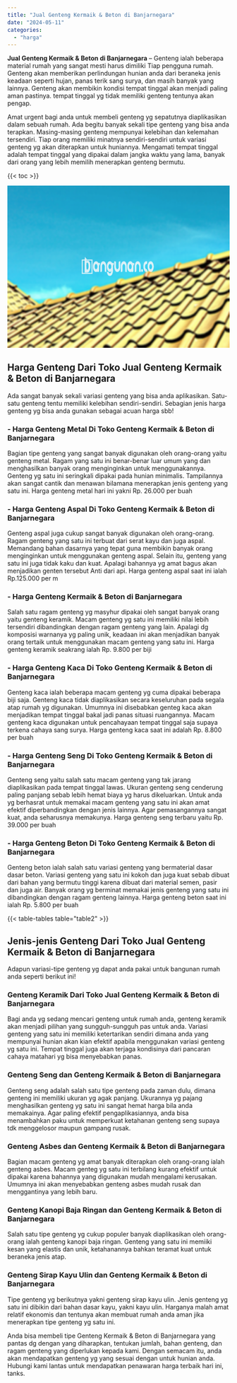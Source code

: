 ```yaml
---
title: "Jual Genteng Kermaik & Beton di Banjarnegara"
date: "2024-05-11"
categories: 
  - "harga"
---
```


**Jual Genteng Kermaik & Beton di Banjarnegara** – Genteng ialah beberapa material rumah yang sangat mesti harus dimiliki Tiap pengguna rumah. Genteng akan memberikan perlindungan hunian anda dari beraneka jenis keadaan seperti hujan, panas terik sang surya, dan masih banyak yang lainnya. Genteng akan membikin kondisi tempat tinggal akan menjadi paling aman pastinya. tempat tinggal yg tidak memiliki genteng tentunya akan pengap.

Amat urgent bagi anda untuk membeli genteng yg sepatutnya diaplikasikan dalam sebuah rumah. Ada begitu banyak sekali tipe genteng yang bisa anda terapkan. Masing-masing genteng mempunyai kelebihan dan kelemahan tersendiri. Tiap orang memiliki minatnya sendiri-sendiri untuk variasi genteng yg akan diterapkan untuk huniannya. Mengamati tempat tinggal adalah tempat tinggal yang dipakai dalam jangka waktu yang lama, banyak dari orang yang lebih memilih menerapkan genteng bermutu.

{{< toc >}}

![Jual Genteng Kermaik & Beton di Banjarnegara](/images/genteng-minimalis-murah27.png)

## Harga Genteng Dari Toko Jual Genteng Kermaik & Beton di Banjarnegara

Ada sangat banyak sekali variasi genteng yang bisa anda aplikasikan. Satu-satu genteng tentu memiliki kelebihan sendiri-sendiri. Sebagian jenis harga genteng yg bisa anda gunakan sebagai acuan harga sbb!

### \- Harga Genteng Metal Di Toko Genteng Kermaik & Beton di Banjarnegara

Bagian tipe genteng yang sangat banyak digunakan oleh orang-orang yaitu genteng metal. Ragam yang satu ini benar-benar luar umum yang dan menghasilkan banyak orang menginginkan untuk menggunakannya. Genteng yg satu ini seringkali dipakai pada hunian minimalis. Tampilannya akan sangat cantik dan menawan bilamana menerapkan jenis genteng yang satu ini. Harga genteng metal hari ini yakni Rp. 26.000 per buah

### \- Harga Genteng Aspal Di Toko Genteng Kermaik & Beton di Banjarnegara

Genteng aspal juga cukup sangat banyak digunakan oleh orang-orang. Ragam genteng yang satu ini terbuat dari serat kayu dan juga aspal. Memandang bahan dasarnya yang tepat guna membikin banyak orang menginginkan untuk menggunakan genteng aspal. Selain itu, genteng yang satu ini juga tidak kaku dan kuat. Apalagi bahannya yg amat bagus akan menjadikan genten tersebut Anti dari api. Harga genteng aspal saat ini ialah Rp.125.000 per m

### \- Harga Genteng Kermaik & Beton di Banjarnegara

Salah satu ragam genteng yg masyhur dipakai oleh sangat banyak orang yaitu genteng keramik. Macam genteng yg satu ini memiliki nilai lebih tersendiri dibandingkan dengan ragam genteng yang lain. Apalagi dg komposisi warnanya yg paling unik, keadaan ini akan menjadikan banyak orang tertaik untuk menggunakan macam genteng yang satu ini. Harga genteng keramik seakrang ialah Rp. 9.800 per biji

### \- Harga Genteng Kaca Di Toko Genteng Kermaik & Beton di Banjarnegara

Genteng kaca ialah beberapa macam genteng yg cuma dipakai beberapa biji saja. Genteng kaca tidak diaplikasikan secara keseluruhan pada segala atap rumah yg digunakan. Umumnya ini disebabkan genteg kaca akan menjadikan tempat tinggal bakal jadi panas situasi ruangannya. Macam genteng kaca digunakan untuk pencahayaan tempat tinggal saja supaya terkena cahaya sang surya. Harga genteng kaca saat ini adalah Rp. 8.800 per buah

### \- Harga Genteng Seng Di Toko Genteng Kermaik & Beton di Banjarnegara

Genteng seng yaitu salah satu macam genteng yang tak jarang diaplikasikan pada tempat tinggal lawas. Ukuran genteng seng cenderung paling panjang sebab lebih hemat biaya yg harus dikeluarkan. Untuk anda yg berhasrat untuk memakai macam genteng yang satu ini akan amat efektif diperbandingkan dengan jenis lainnya. Agar pemasangannya sangat kuat, anda seharusnya memakunya. Harga genteng seng terbaru yaitu Rp. 39.000 per buah

### \- Harga Genteng Beton Di Toko Genteng Kermaik & Beton di Banjarnegara

Genteng beton ialah salah satu variasi genteng yang bermaterial dasar dasar beton. Variasi genteng yang satu ini kokoh dan juga kuat sebab dibuat dari bahan yang bermutu tinggi karena dibuat dari material semen, pasir dan juga air. Banyak orang yg berminat memakai jenis genteng yang satu ini dibandingkan dengan ragam genteng lainnya. Harga genteng beton saat ini ialah Rp. 5.800 per buah

{{< table-tables table="table2" >}}

## Jenis-jenis Genteng Dari Toko Jual Genteng Kermaik & Beton di Banjarnegara

Adapun variasi-tipe genteng yg dapat anda pakai untuk bangunan rumah anda seperti berikut ini!

### Genteng Keramik Dari Toko Jual Genteng Kermaik & Beton di Banjarnegara

Bagi anda yg sedang mencari genteng untuk rumah anda, genteng keramik akan menjadi pilihan yang sungguh-sungguh pas untuk anda. Variasi genteng yang satu ini memiliki ketertarikan sendiri dimana anda yang mempunyai hunian akan kian efektif apabila menggunakan variasi genteng yg satu ini. Tempat tinggal juga akan terjaga kondisinya dari pancaran cahaya matahari yg bisa menyebabkan panas.

### Genteng Seng dan Genteng Kermaik & Beton di Banjarnegara

Genteng seng adalah salah satu tipe genteng pada zaman dulu, dimana genteng ini memiliki ukuran yg agak panjang. Ukurannya yg pajang menghasilkan genteng yg satu ini sangat hemat harga bila anda memakainya. Agar paling efektif pengaplikasiannya, anda bisa menambahkan paku untuk memperkuat ketahanan genteng seng supaya tdk menggelosor maupun gampang rusak.

### Genteng Asbes dan Genteng Kermaik & Beton di Banjarnegara

Bagian macam genteng yg amat banyak diterapkan oleh orang-orang ialah genteng asbes. Macam genteg yg satu ini terbilang kurang efektif untuk dipakai karena bahannya yang digunakan mudah mengalami kerusakan. Umumnya ini akan menyebabkan genteng asbes mudah rusak dan menggantinya yang lebih baru.

### Genteng Kanopi Baja Ringan dan Genteng Kermaik & Beton di Banjarnegara

Salah satu tipe genteng yg cukup populer banyak diaplikasikan oleh orang-orang ialah genteng kanopi baja ringan. Genteng yang satu ini memiiki kesan yang elastis dan unik, ketahanannya bahkan teramat kuat untuk beraneka jenis atap.

### Genteng Sirap Kayu Ulin dan Genteng Kermaik & Beton di Banjarnegara

Tipe genteng yg berikutnya yakni genteng sirap kayu ulin. Jenis genteng yg satu ini dibikin dari bahan dasar kayu, yakni kayu ulin. Harganya malah amat relatif ekonomis dan tentunya akan membuat rumah anda aman jika menerapkan tipe genteng yg satu ini.

Anda bisa membeli tipe Genteng Kermaik & Beton di Banjarnegara yang pantas dg dengan yang diharapkan, tentukan jumlah, bahan genteng, dan ragam genteng yang diperlukan kepada kami. Dengan semacam itu, anda akan mendapatkan genteng yg yang sesuai dengan untuk hunian anda. Hubungi kami lantas untuk mendapatkan penawaran harga terbaik hari ini, tanks.
